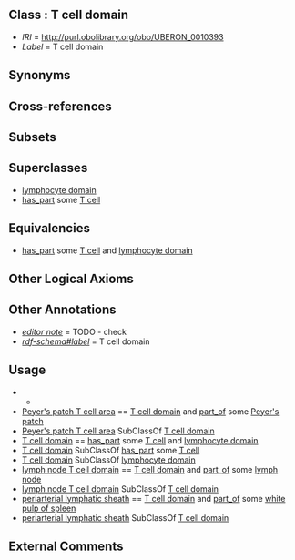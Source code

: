 
## Class : T cell domain

 * *IRI* = http://purl.obolibrary.org/obo/UBERON_0010393
 * *Label* = T cell domain

## Synonyms


## Cross-references


## Subsets


## Superclasses

 * [lymphocyte domain](../../UBERON/94/UBERON_0010394.md)
 * [has_part](../../BFO/51/BFO_0000051.md) some [T cell](../../CL/84/CL_0000084.md)

## Equivalencies

 * [has_part](../../BFO/51/BFO_0000051.md) some [T cell](../../CL/84/CL_0000084.md) and [lymphocyte domain](../../UBERON/94/UBERON_0010394.md)

## Other Logical Axioms


## Other Annotations

 * *[editor note](../../IAO/16/IAO_0000116.md)* = TODO - check
 * *[rdf-schema#label](../../el/rdf-schema#label.md)* = T cell domain

## Usage

 * -
 * [Peyer's patch T cell area](../../UBERON/87/UBERON_0010387.md) == [T cell domain](../../UBERON/93/UBERON_0010393.md) and [part_of](../../BFO/50/BFO_0000050.md) some [Peyer's patch](../../UBERON/11/UBERON_0001211.md)
 * [Peyer's patch T cell area](../../UBERON/87/UBERON_0010387.md) SubClassOf [T cell domain](../../UBERON/93/UBERON_0010393.md)
 * [T cell domain](../../UBERON/93/UBERON_0010393.md) == [has_part](../../BFO/51/BFO_0000051.md) some [T cell](../../CL/84/CL_0000084.md) and [lymphocyte domain](../../UBERON/94/UBERON_0010394.md)
 * [T cell domain](../../UBERON/93/UBERON_0010393.md) SubClassOf [has_part](../../BFO/51/BFO_0000051.md) some [T cell](../../CL/84/CL_0000084.md)
 * [T cell domain](../../UBERON/93/UBERON_0010393.md) SubClassOf [lymphocyte domain](../../UBERON/94/UBERON_0010394.md)
 * [lymph node T cell domain](../../UBERON/17/UBERON_0010417.md) == [T cell domain](../../UBERON/93/UBERON_0010393.md) and [part_of](../../BFO/50/BFO_0000050.md) some [lymph node](../../UBERON/29/UBERON_0000029.md)
 * [lymph node T cell domain](../../UBERON/17/UBERON_0010417.md) SubClassOf [T cell domain](../../UBERON/93/UBERON_0010393.md)
 * [periarterial lymphatic sheath](../../UBERON/60/UBERON_0001960.md) == [T cell domain](../../UBERON/93/UBERON_0010393.md) and [part_of](../../BFO/50/BFO_0000050.md) some [white pulp of spleen](../../UBERON/59/UBERON_0001959.md)
 * [periarterial lymphatic sheath](../../UBERON/60/UBERON_0001960.md) SubClassOf [T cell domain](../../UBERON/93/UBERON_0010393.md)

## External Comments

